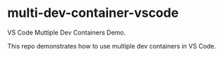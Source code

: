 # multi-dev-container-vscode
VS Code Muttiple Dev Containers Demo.

This repo demonstrates how to use multiple dev containers in VS Code.
